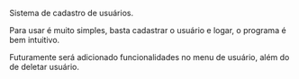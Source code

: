 Sistema de cadastro de usuários. 

Para usar é muito simples, basta cadastrar o usuário e logar, o programa é bem intuitivo.

Futuramente será adicionado funcionalidades no menu de usuário, além do de deletar usuário.